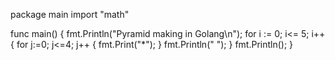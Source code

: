 package main
import "math"

func main()
{
fmt.Println("Pyramid making in Golang\n");
for i := 0; i<= 5; i++ 
{ 
for j:=0; j<=4; j++
{
fmt.Print("*");
}
fmt.Println(" ");
}
fmt.Println();
}
